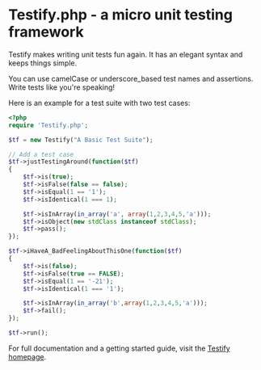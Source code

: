 # Testify.php - a micro unit testing framework

Testify makes writing unit tests fun again. It has an elegant syntax and keeps
things simple.

You can use camelCase or underscore_based test names and assertions. Write tests
like you're speaking!

Here is an example for a test suite with two test cases:

```php
<?php
require 'Testify.php';

$tf = new Testify("A Basic Test Suite");

// Add a test case
$tf->justTestingAround(function($tf)
{
	$tf->is(true);
	$tf->isFalse(false == false);
	$tf->isEqual(1 == '1');
	$tf->isIdentical(1 === 1);

	$tf->isInArray(in_array('a', array(1,2,3,4,5,'a')));
	$tf->isObject(new stdClass instanceof stdClass);
	$tf->pass();
});

$tf->iHaveA_BadFeelingAboutThisOne(function($tf)
{
	$tf->is(false);
	$tf->isFalse(true == FALSE);
	$tf->isEqual(1 == '-21');
	$tf->isIdentical(1 === '1');

	$tf->isInArray(in_array('b',array(1,2,3,4,5,'a')));
	$tf->fail();
});

$tf->run();
```

For full documentation and a getting started guide, visit the
[Testify homepage](http://tutorialzine.com/projects/testify/).